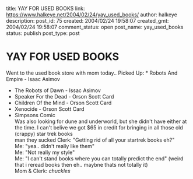 title: YAY FOR USED BOOKS
link: https://www.halkeye.net/2004/02/24/yay_used_books/
author: halkeye
description: 
post_id: 75
created: 2004/02/24 19:58:07
created_gmt: 2004/02/24 19:58:07
comment_status: open
post_name: yay_used_books
status: publish
post_type: post

# YAY FOR USED BOOKS

Went to the used book store with mom today.. Picked Up: * Robots And Empire - Isaac Asimov  
* The Robots of Dawn - Issac Asimov  
* Speaker For the Dead - Orson Scott Card  
* Children Of the Mind - Orson Scott Card  
* Xenocide - Orson Scott Card  
* Simpsons Comic  
Was also looking for dune and underworld, but she didn't have either at the time. I can't belive we got $65 in credit for bringing in all those old (crappy) star trek books  
man they sucked Clerk: "Getting rid of all your startrek books eh?"  
Me: "yea.. didn't really like them"  
Me: "Not really my style"  
Me: "I can't stand books where you can totally predict the end" (weird that i reread books then eh.. maybne thats not totally it)  
Mom & Clerk: *chuckles*